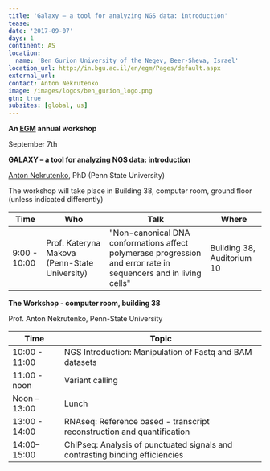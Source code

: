 ```yaml
---
title: 'Galaxy – a tool for analyzing NGS data: introduction'
tease: 
date: '2017-09-07'
days: 1
continent: AS
location:
  name: 'Ben Gurion University of the Negev, Beer-Sheva, Israel'
location_url: http://in.bgu.ac.il/en/egm/Pages/default.aspx
external_url: 
contact: Anton Nekrutenko
image: /images/logos/ben_gurion_logo.png
gtn: true
subsites: [global, us]
---
```


**An [EGM](http://in.bgu.ac.il/en/egm/Pages/default.aspx) annual workshop**

September 7th

**GALAXY – a tool for analyzing NGS data: introduction**

[Anton Nekrutenko](/people/anton/), PhD (Penn State University)

The workshop will take place in Building 38, computer room, ground floor (unless indicated differently)

| Time | Who | Talk | Where |
| ---- | ---- | ---- | ---- |
 | 9:00 - 10:00  | Prof. Kateryna Makova (Penn-State University) | "Non-canonical DNA conformations affect polymerase progression and error rate in sequencers and in living cells" | Building 38, Auditorium 10 |

 **The Workshop - computer room, building 38**

Prof. Anton Nekrutenko, Penn-State University

| Time | Topic |
| ---- | ---- |
| 10:00 - 11:00  | NGS Introduction: Manipulation of Fastq and BAM datasets |
| 11:00 -  noon |     Variant calling |
| Noon – 13:00 |     Lunch |
| 13:00 - 14:00   |   RNAseq: Reference based - transcript reconstruction and quantification |
| 14:00– 15:00  |  ChIPseq: Analysis of punctuated signals and contrasting binding efficiencies |
